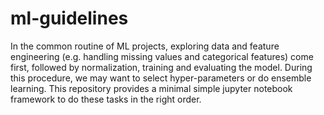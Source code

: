 # ml-guidelines

In the common routine of ML projects, exploring data and feature engineering (e.g. handling missing values and categorical features) come first, followed by normalization, training and evaluating the model. During this procedure, we may want to select hyper-parameters or do ensemble learning. This repository provides a minimal simple jupyter notebook framework to do these tasks in the right order.
